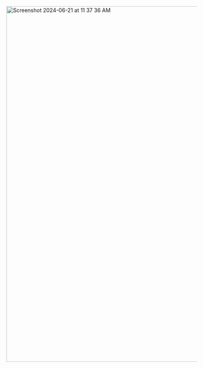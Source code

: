 <img width="940" alt="Screenshot 2024-06-21 at 11 37 36 AM" src="https://github.com/TomarGunjan/TomarGunjan/assets/26132783/3a974427-9193-47d1-aff2-79ecdd426838">




<!--
**TomarGunjan/TomarGunjan** is a ✨ _special_ ✨ repository because its `README.md` (this file) appears on your GitHub profile.

Here are some ideas to get you started:

- 🔭 I’m currently working on ...
- 🌱 I’m currently learning ...
- 👯 I’m looking to collaborate on ...
- 🤔 I’m looking for help with ...
- 💬 Ask me about ...
- 📫 How to reach me: ...
- 😄 Pronouns: ...
- ⚡ Fun fact: ...
-->
